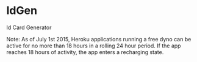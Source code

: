 # IdGen

Id Card Generator
	
Note: As of July 1st 2015, Heroku applications running a free dyno can be active for no more than 18 hours in a rolling 24 hour period. If the app reaches 18 hours of activity, the app enters a recharging state.